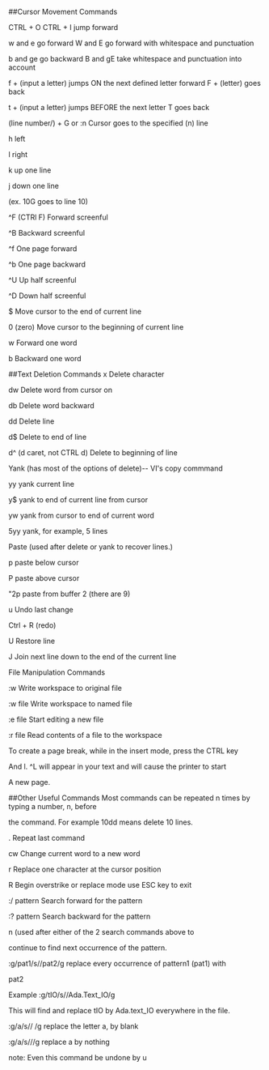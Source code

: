 ##Cursor Movement Commands

CTRL + O 
CTRL + I jump forward

w and e  go forward
W and E  go forward with whitespace and punctuation

b and ge go backward
B and gE take whitespace and punctuation into account

f + (input a letter) jumps ON the next defined letter forward
F + (letter) goes back

t + (input a letter) jumps BEFORE the next letter 
T goes back

(line number/) + G or :n Cursor goes to the specified (n) line


h  left

l  right

k up one line

j down one line


(ex. 10G goes to line 10)

^F (CTRl F) Forward screenful

^B Backward screenful

^f One page forward

^b One page backward

^U Up half screenful

^D Down half screenful

$ Move cursor to the end of current line

0 (zero) Move cursor to the beginning of current line

w Forward one word

b Backward one word

##Text Deletion Commands
x Delete character

dw Delete word from cursor on

db Delete word backward

dd Delete line

d$ Delete to end of line

d^ (d caret, not CTRL d) Delete to beginning of line

Yank (has most of the options of delete)-- VI's copy commmand

yy yank current line

y$ yank to end of current line from cursor

yw yank from cursor to end of current word

5yy yank, for example, 5 lines

Paste (used after delete or yank to recover lines.)

p paste below cursor

P paste above cursor

"2p paste from buffer 2 (there are 9)

u Undo last change

Ctrl + R  (redo)

U Restore line

J Join next line down to the end of the current line

File Manipulation Commands

:w Write workspace to original file

:w file Write workspace to named file

:e file Start editing a new file

:r file Read contents of a file to the workspace

To create a page break, while in the insert mode, press the CTRL key

And l. ^L will appear in your text and will cause the printer to start

A new page.

##Other Useful Commands
Most commands can be repeated n times by typing a number, n, before

the command. For example 10dd means delete 10 lines.

. Repeat last command

cw Change current word to a new word

r Replace one character at the cursor position

R Begin overstrike or replace mode  use ESC key to exit

:/ pattern Search forward for the pattern

:? pattern Search backward for the pattern

n (used after either of the 2 search commands above to

continue to find next occurrence of the pattern.

:g/pat1/s//pat2/g replace every occurrence of pattern1 (pat1) with

pat2

Example :g/tIO/s//Ada.Text_IO/g

This will find and replace tIO by Ada.text_IO everywhere in the file.

:g/a/s// /g replace the letter a, by blank

:g/a/s///g replace a by nothing

note: Even this command be undone by u
